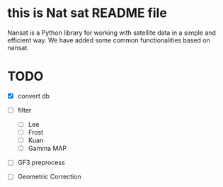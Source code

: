# this is Nat sat README file
Nansat is a Python library for working with satellite data in a simple and efficient way.
We have added some common functionalities based on nansat.
# TODO 
- [x] convert db
- [ ] filter
  -  [ ] Lee
  -  [ ] Frost
  -  [ ] Kuan
  -  [ ] Gamma MAP
- [ ] GF3 preprocess
- [ ] Geometric Correction




